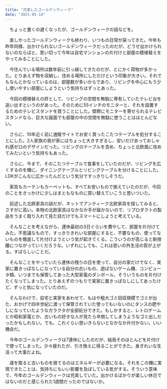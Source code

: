 ```yaml
---
title: "充実したゴールデンウィーク"
date: "2021-05-14"
---
```


　ちょっと書くの遅くなったが、ゴールデンウィークの話などを。

　楽しかったゴールデンウィークも終わり、いつもの日常が戻ってきた。今年も昨年同様、出かけられないゴールデンウィークだったのだが、どうせ出かけられないのならばと、思い切って今年は自宅マンションの片付けと部屋の模様替えをやってみることにした。

　今住んでいる場所は数年前に引っ越してきたのだが、とにかく荷物が多かった。とりあえず物を収納し、住める場所にしただけという印象が大きい。それでもなんとかなっているのは、部屋数が多いからであり、リビングを中心にもう少し使いやすい部屋にしようという気持ちはずっとあった。

　今回の模様替えの肝として、リビングの空間を無駄に専有していたテレビ台を追い出すというのがあった。そのために55インチのモニターと、それを設置するためのテレビスタンドを買うことにした。壁際にモニターを寄せられるテレビスタンドなら、巨大な画面でも部屋の中の空間を無駄に使うことはほとんどない。

　さらに、10年近く前に通販サイトでお安く買ったこたつテーブルを処分することにした。2人家族の我が家にはちょっと大きすぎるし、安いだけあっておしゃれ感ゼロのデザインだった。リビングのテーブルを含め、ちょっと北欧風に攻めてみたいという気持ちもあった。

　さらに、今まで、そのこたつテーブルで食事をしていたのだが、リビングを広くするのを機に、ダイニングテーブルとリビングテーブルを分けることにした。LDKがこんなに広かったんだという気分ですっきりしそうだ。

　家具もカーテンもカーペットも、すべてお安いもので揃えていたのだが、今回のことをきっかけに少しはまともなものに買い替えていこうと思いついた。

　前述した北欧家具の話だが、ネットでアンティーク北欧家具を探してみると、さすがに高い。本物の北欧家具はなかなか手が届かないので、リプロダクトの製品をうまく取り入れて見た目だけでもスマートにしようと考えている。

　そんなことを考えながら、連休最初の3日ぐらいを費やして、部屋を片付けてみた。不思議なもので、すっきりきれいな部屋にすると、不要なもの、使ってないものを徹底して片付けようという気が起きてくる。こういうのが高じると断捨離につながっていくだろうな。いずれにしても、これは思いの外生活の質が上がる。すばらしいことだ。

　そんなことをやっていたら連休の残りの日を使って、自分の家だけでなく、実家に置きっぱなしになっている自分の古いもの、遊ばないゲーム機、コンピュータ類、いつまでも保管してあった大型家電のダンボール、そういうものを片付けたくなってしまった。とりあえずのつもりで実家に置きっぱなしにしてあったけど、ずっと気になっていたのだ。

　そんなわけで、自宅と実家をあわせて、もはや粗大ゴミ回収規模でゴミが出た、おかげで四半世紀に渡って保管されていた使ってもいないのにタンスの肥やしになっていたようなガラクタが全部処分できた。もしかすると、レトロゲームとか昭和家電とか、古いもの好きな人が見たら卒倒してしまうようなゴミ出しだったかもしれない。でも、これぐらい思いきらないとなかなか片付かない。いい機会だ。

　今年のゴールデンウィークは7連休にしたのだが、結局そのほとんどを片付けで使ってしまった。少々疲れたが、引き換えに得ることができた。身ぎれいな生活って大事だよね。

　歳を取ると古いものを捨てるのはエネルギーが必要になる。それをこの機に実現できたことは、気持ちにもいい影響を及ぼしている気がする。そういう意味で、今年のゴールデンウィークは充実していた。出かけるばかりが楽しい休日ではないのだと感じられた1週間だったのではないか。
